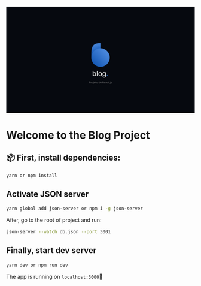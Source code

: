![Cover Blog](public/img/cover.png)

# Welcome to the Blog Project

## 📦 First, install dependencies:

```bash
yarn or npm install
```

## Activate JSON server

```bash
yarn global add json-server or npm i -g json-server
```

After, go to the root of project and run:

```bash
json-server --watch db.json --port 3001
```

## Finally, start dev server

```bash
yarn dev or npm run dev
```

The app is running on `localhost:3000`🎉
